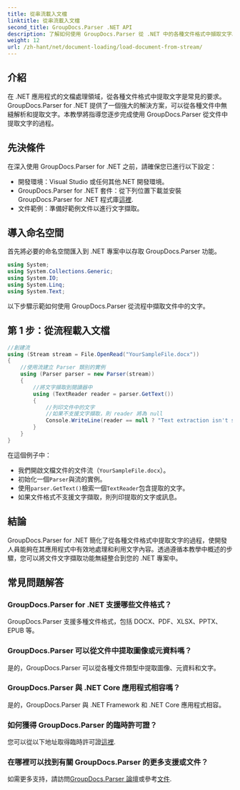 ```yaml
---
title: 從串流載入文檔
linktitle: 從串流載入文檔
second_title: GroupDocs.Parser .NET API
description: 了解如何使用 GroupDocs.Parser 從 .NET 中的各種文件格式中擷取文字。帶有程式碼範例的分步指南。
weight: 12
url: /zh-hant/net/document-loading/load-document-from-stream/
---
```

## 介紹
在 .NET 應用程式的文檔處理領域，從各種文件格式中提取文字是常見的要求。 GroupDocs.Parser for .NET 提供了一個強大的解決方案，可以從各種文件中無縫解析和提取文字。本教學將指導您逐步完成使用 GroupDocs.Parser 從文件中提取文字的過程。
## 先決條件
在深入使用 GroupDocs.Parser for .NET 之前，請確保您已進行以下設定：
- 開發環境：Visual Studio 或任何其他.NET 開發環境。
-  GroupDocs.Parser for .NET 套件：從下列位置下載並安裝 GroupDocs.Parser for .NET 程式庫[這裡](https://releases.groupdocs.com/parser/net/).
- 文件範例：準備好範例文件以進行文字擷取。
## 導入命名空間
首先將必要的命名空間匯入到 .NET 專案中以存取 GroupDocs.Parser 功能。
```csharp
using System;
using System.Collections.Generic;
using System.IO;
using System.Linq;
using System.Text;
```

以下步驟示範如何使用 GroupDocs.Parser 從流程中擷取文件中的文字。
## 第 1 步：從流程載入文檔
```csharp
//創建流
using (Stream stream = File.OpenRead("YourSampleFile.docx"))
{
    //使用流建立 Parser 類別的實例
    using (Parser parser = new Parser(stream))
    {
        //將文字擷取到閱讀器中
        using (TextReader reader = parser.GetText())
        {
            //列印文件中的文字
            //如果不支援文字擷取，則 reader 將為 null
            Console.WriteLine(reader == null ? "Text extraction isn't supported" : reader.ReadToEnd());
        }
    }
}
```
在這個例子中：
- 我們開啟文檔文件的文件流（`YourSampleFile.docx`）。
- 初始化一個`Parser`與流的實例。
- 使用`parser.GetText()`檢索一個`TextReader`包含提取的文字。
- 如果文件格式不支援文字擷取，則列印提取的文字或訊息。
## 結論
GroupDocs.Parser for .NET 簡化了從各種文件格式中提取文字的過程，使開發人員能夠在其應用程式中有效地處理和利用文字內容。透過遵循本教學中概述的步驟，您可以將文件文字擷取功能無縫整合到您的 .NET 專案中。

## 常見問題解答
### GroupDocs.Parser for .NET 支援哪些文件格式？
GroupDocs.Parser 支援多種文件格式，包括 DOCX、PDF、XLSX、PPTX、EPUB 等。
### GroupDocs.Parser 可以從文件中提取圖像或元資料嗎？
是的，GroupDocs.Parser 可以從各種文件類型中提取圖像、元資料和文字。
### GroupDocs.Parser 與 .NET Core 應用程式相容嗎？
是的，GroupDocs.Parser 與 .NET Framework 和 .NET Core 應用程式相容。
### 如何獲得 GroupDocs.Parser 的臨時許可證？
您可以從以下地址取得臨時許可證[這裡](https://purchase.groupdocs.com/temporary-license/).
### 在哪裡可以找到有關 GroupDocs.Parser 的更多支援或文件？
如需更多支持，請訪問[GroupDocs.Parser 論壇](https://forum.groupdocs.com/c/parser/17)或參考[文件](https://tutorials.groupdocs.com/parser/net/).
